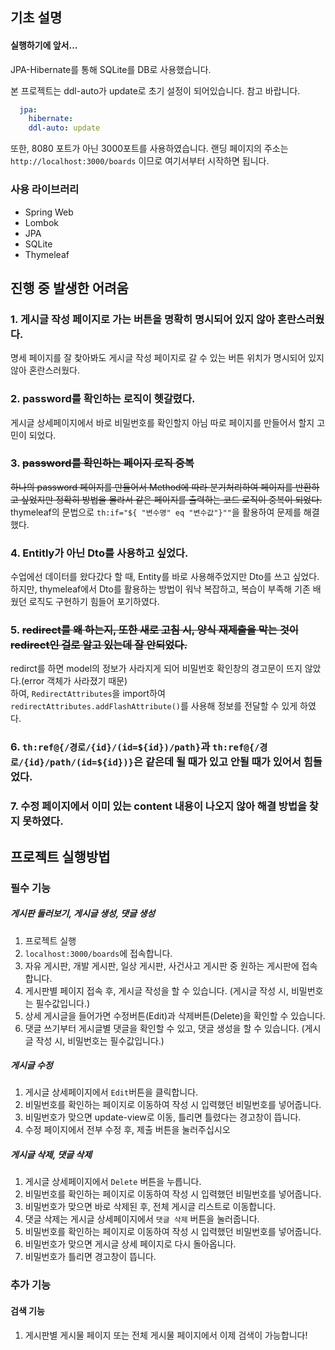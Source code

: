 ## 기초 설명
#### 실행하기에 앞서...
JPA-Hibernate를 통해 SQLite를 DB로 사용했습니다.

본 프로젝트는 ddl-auto가 update로 초기 설정이 되어있습니다.
참고 바랍니다.
```yaml
  jpa:
    hibernate:
    ddl-auto: update
```

또한, 8080 포트가 아닌 3000포트를 사용하였습니다.
랜딩 페이지의 주소는 ```http://localhost:3000/boards``` 이므로 여기서부터 시작하면 됩니다.

### 사용 라이브러리
- Spring Web
- Lombok
- JPA
- SQLite
- Thymeleaf

## 진행 중 발생한 어려움

### 1. 게시글 작성 페이지로 가는 버튼을 명확히 명시되어 있지 않아 혼란스러웠다.
명세 페이지를 잘 찾아봐도 게시글 작성 페이지로 갈 수 있는 버튼 위치가 명시되어 있지 않아 혼란스러웠다.

### 2. password를 확인하는 로직이 헷갈렸다.
게시글 상세페이지에서 바로 비밀번호를 확인할지 아님 따로 페이지를 만들어서 할지 고민이 되었다.

### 3. ~~password를 확인하는 페이지 로직 중복~~
~~하나의 password 페이지를 만들어서 Method에 따라 분기처리하여 페이지를 반환하고 싶었지만
정확히 방법을 몰라서 같은 페이지를 출력하는 코드 로직이 중복이 되었다.~~  
thymeleaf의 문법으로 ```th:if="${ "변수명" eq "변수값"}""```을 활용하여 문제를 해결했다.


### 4. Entitly가 아닌 Dto를 사용하고 싶었다.
수업에선 데이터를 왔다갔다 할 때, Entity를 바로 사용해주었지만 Dto를 쓰고 싶었다.  
하지만, thymeleaf에서 Dto를 활용하는 방법이 워낙 복잡하고, 복습이 부족해 기존 배웠던 로직도 구현하기 힘들어 포기하였다.

### 5. ~~redirect를 왜 하는지, 또한 새로 고침 시, 양식 재제출을 막는 것이 redirect인 걸로 알고 있는데 잘 안되었다.~~
redirct를 하면 model의 정보가 사라지게 되어 비밀번호 확인창의 경고문이 뜨지 않았다.(error 객체가 사라졌기 때문)  
하여, ```RedirectAttributes```을 import하여  
```redirectAttributes.addFlashAttribute()```를 사용해 정보를 전달할 수 있게 하였다.

### 6. ```th:ref@{/경로/{id}/(id=${id})/path}```과 ```th:ref@{/경로/{id}/path/(id=${id})}```은 같은데 될 때가 있고 안될 때가 있어서 힘들었다.

### 7. 수정 페이지에서 이미 있는 content 내용이 나오지 않아 해결 방법을 찾지 못하였다.

## 프로젝트 실행방법

### 필수 기능
##### 게시판 둘러보기, 게시글 생성, 댓글 생성
1. 프로젝트 실행
2. ```localhost:3000/boards```에 접속합니다.
3. 자유 게시판, 개발 게시판, 일상 게시판, 사건사고 게시판 중 원하는 게시판에 접속합니다.
4. 게시판별 페이지 접속 후, 게시글 작성을 할 수 있습니다. (게시글 작성 시, 비밀번호는 필수값입니다.)
5. 상세 게시글을 들어가면 수정버튼(Edit)과 삭제버튼(Delete)을 확인할 수 있습니다.
6. 댓글 쓰기부터 게시글별 댓글을 확인할 수 있고, 댓글 생성을 할 수 있습니다. (게시글 작성 시, 비밀번호는 필수값입니다.)

##### 게시글 수정
1. 게시글 상세페이지에서 ```Edit```버튼을 클릭합니다.
2. 비밀번호를 확인하는 페이지로 이동하여 작성 시 입력했던 비밀번호를 넣어줍니다.
3. 비밀번호가 맞으면 update-view로 이동, 틀리면 틀렸다는 경고창이 뜹니다.
4. 수정 페이지에서 전부 수정 후, 제출 버튼을 눌러주십시오

##### 게시글 삭제, 댓글 삭제
1. 게시글 상세페이지에서 ```Delete``` 버튼을 누릅니다.
2. 비밀번호를 확인하는 페이지로 이동하여 작성 시 입력했던 비밀번호를 넣어줍니다.
3. 비밀번호가 맞으면 바로 삭제된 후, 전체 게시글 리스트로 이동합니다.
4. 댓글 삭제는 게시글 상세페이지에서 ```댓글 삭제``` 버튼을 눌러줍니다.
5. 비밀번호를 확인하는 페이지로 이동하여 작성 시 입력했던 비밀번호를 넣어줍니다.
6. 비밀번호가 맞으면 게시글 상세 페이지로 다시 돌아옵니다.
7. 비밀번호가 틀리면 경고창이 뜹니다.

### 추가 기능
#### 검색 기능
1. 게시판별 게시물 페이지 또는 전체 게시물 페이지에서 이제 검색이 가능합니다! 
